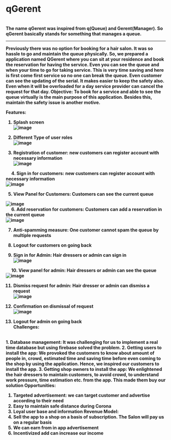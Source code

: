 # qGerent
<br><b>The name qGerent was inspired from q(Queue) and Gerent(Manager). So qGerent basically stands for something that manages a queue.<b>
<br>
 ***
 Previously there was no option for booking for a hair salon. It was so hassle to go and maintain the queue physically. So, we prepared a application named QGerent where you can sit at your residence and book the reservation for having the service. Even you can see the queue and when your time to go for taking service. This is very time saving and here is first come first service so no one can break the queue. Even customer can see the updating of the serial. It makes easier to keep the safety also. Even when it will be overloaded for a day service provider can cancel the request for that day.
Objective: 
To book for a service and able to see the queue virtually is the main purpose of this application. Besides this, maintain the safety issue is another motive. 

Features:
1.	Splash screen <br>
 ![image](https://user-images.githubusercontent.com/45464612/194604424-2c3915f2-dfe5-41c2-88a2-2f6ef7216d76.png)



2.	Different Type of user roles <br>
![image](https://user-images.githubusercontent.com/45464612/194604451-c850c29d-3e6c-4b94-88ba-70be808cea20.png)<br>

 
3.	Registration of customer: new customers can register account with necessary information <br>
 ![image](https://user-images.githubusercontent.com/45464612/194604482-806d8e0b-3287-44ac-84cf-98fc1d2822b2.png)<br>

 
4.	Sign in for customers: new customers can register account with necessary information <br>
 ![image](https://user-images.githubusercontent.com/45464612/194604499-5f1435cb-33c3-4d48-8647-e5fea9cace91.png)<br>

5.	View Panel for Customers: Customers can see the current queue <br>

 ![image](https://user-images.githubusercontent.com/45464612/194604583-ab5ebe60-5544-4ffd-a47b-c10b366394aa.png)
<br>
 
6.	Add reservation for customers: Customers can add a reservation in the current queue<br>
 ![image](https://user-images.githubusercontent.com/45464612/194604603-c28ea07e-f151-445f-8616-6f3acf7e2a61.png)<br>

7.	Anti-spamming measure: One customer cannot spam the queue by multiple requests

8.	Logout for customers on going back
9.	Sign in for Admin: Hair dressers or admin can sign in <br>
 ![image](https://user-images.githubusercontent.com/45464612/194604628-262d3a32-0687-4eb2-812a-b60d52d11ec5.png)<br>

 
10.	View panel for admin: Hair dressers or admin can see the queue<br>
 ![image](https://user-images.githubusercontent.com/45464612/194604664-d4ae2bf3-7cb6-4653-9763-9ce91db6fa47.png)<br>

11.	Dismiss request for admin: Hair dresser or admin can dismiss a request  <br>
![image](https://user-images.githubusercontent.com/45464612/194605143-276b3c14-664c-4ad4-8e0e-7d33c41e05ab.png)  <br>


12.	Confirmation on dismissal of request <br>
 ![image](https://user-images.githubusercontent.com/45464612/194604704-9b4455c1-0016-457f-8e5b-191cad4ca520.png)<br>

13.	Logout for admin on going back
 <br>
Challenges:
<br>
1.	Database management: It was challenging for us to implement a real time database but using firebase solved the problem. 
2.	Getting users to install the app: We provoked the customers to know about amount of people in, crowd, estimated time and saving time before even coming to the shop by using the application. Hence, we inspired our customers to install the app.
3.	Getting shop owners to install the app: We enlightened the hair dressers to maintain customers, to avoid crowd, to understand work pressure, time estimation etc. from the app. This made them buy our solution
Opportunities:

1.	Targeted advertisement: we can target customer and advertise according to their need
2.	Easy to maintain safe distance during Corona
3.	Loyal user base and information
Revenue Model:
1.	Sell the app to a shop on a basis of subscription. The Salon will pay us on a regular basis
2.	We can earn from in app advertisement
3.	Incentivized add can increase our income
